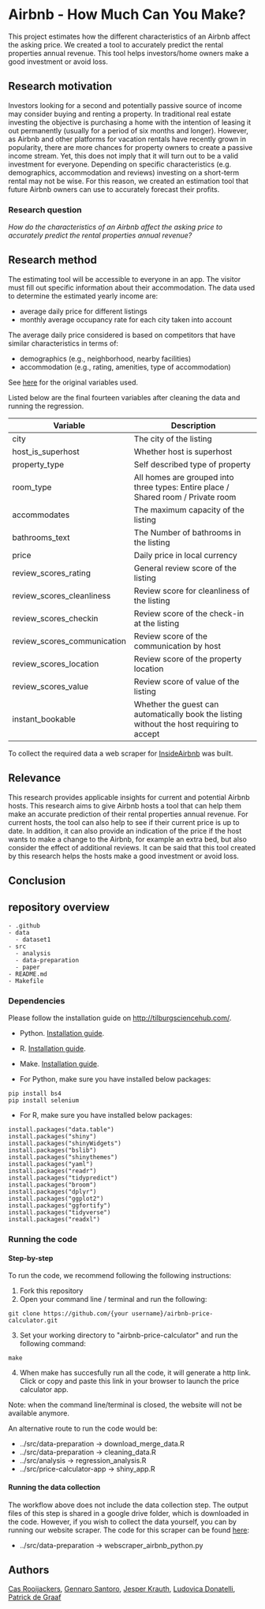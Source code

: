 # Airbnb - How Much Can You Make?
This project estimates how the different characteristics of an Airbnb affect the asking price. We created a tool to accurately predict the rental properties annual revenue. This tool helps investors/home owners make a good investment or avoid loss. 

## Research motivation

Investors looking for a second and potentially passive source of income may consider buying and renting a property. In traditional real estate investing the objective is purchasing a home with the intention of leasing it out permanently (usually for a period of six months and longer). However, as Airbnb and other platforms for vacation rentals have recently grown in popularity, there are more chances for property owners to create a passive income stream. Yet, this does not imply that it will turn out to be a valid investment for everyone. Depending on specific characteristics (e.g. demographics, accommodation and reviews) investing on a short-term rental may not be wise. For this reason, we created an estimation tool that future Airbnb owners can use to accurately forecast their profits.

### Research question
_How do the characteristics of an Airbnb affect the asking price to accurately predict the rental properties annual revenue?_ 

## Research method

The estimating tool will be accessible to everyone in an app. The visitor must fill out specific information about their accommodation. The data used to determine the estimated yearly income are:

- average daily price for different listings 
- monthly average occupancy rate for each city taken into account

The average daily price considered is based on competitors that have similar characteristics in terms of: 
- demographics (e.g., neighborhood, nearby facilities) 
- accommodation (e.g., rating, amenities, type of accommodation)

See [here](https://github.com/course-dprep/team-assignment-team-4/blob/master/src/README.md) for the original variables used.

Listed below are the final fourteen variables after cleaning the data and running the regression. 

|Variable                        |Description                                                                                     |
|--------------------------------|------------------------------------------------------------------------------------------------|
|city                            |The city of the listing                                                                         |
|host_is_superhost               |Whether host is superhost                                                                       |
|property_type                   |Self described type of property                                                                 |
|room_type                       |All homes are grouped into three types: Entire place / Shared room / Private room               |
|accommodates                    |The maximum capacity of the listing                                                             |
|bathrooms_text                  |The Number of bathrooms in the listing                                                          |
|price                           |Daily price in local currency                                                                   |
|review_scores_rating            |General review score of the listing                                                             |
|review_scores_cleanliness       |Review score for cleanliness of the listing                                                     |
|review_scores_checkin           |Review score of the check-in at the listing                                                     |
|review_scores_communication     |Review score of the communication by host                                                       |
|review_scores_location          |Review score of the property location                                                           |
|review_scores_value             |Review score of value of the listing                                                            |
|instant_bookable                |Whether the guest can automatically book the listing without the host requiring to accept       |   

To collect the required data a web scraper for [InsideAirbnb](http://insideairbnb.com/get-the-data.html) was built.

## Relevance
This research provides applicable insights for current and potential Airbnb hosts. This research aims to give Airbnb hosts a tool that can help them make an accurate prediction of their rental properties annual revenue. For current hosts, the tool can also help to see if their current price is up to date. In addition, it can also provide an indication of the price if the host wants to make a change to the Airbnb, for example an extra bed, but also consider the effect of additional reviews. It can be said that this tool created by this research helps the hosts make a good investment or avoid loss. 

## Conclusion

## repository overview

```
- .github
- data
  - dataset1
- src
  - analysis
  - data-preparation
  - paper
- README.md
- Makefile
```

### Dependencies

Please follow the installation guide on http://tilburgsciencehub.com/.

- Python. [Installation guide](https://tilburgsciencehub.com/building-blocks/configure-your-computer/statistics-and-computation/python/).
- R. [Installation guide](https://tilburgsciencehub.com/building-blocks/configure-your-computer/statistics-and-computation/r/).
- Make. [Installation guide](https://tilburgsciencehub.com/building-blocks/configure-your-computer/automation-and-workflows/make/).

- For Python, make sure you have installed below packages:
```
pip install bs4
pip install selenium
```

- For R, make sure you have installed below packages:
```
install.packages("data.table")
install.packages("shiny")
install.packages("shinyWidgets")
install.packages("bslib")
install.packages("shinythemes")
install.packages("yaml")
install.packages("readr")
install.packages("tidypredict")
install.packages("broom")
install.packages("dplyr")
install.packages("ggplot2")
install.packages("ggfortify")
install.packages("tidyverse")
install.packages("readxl")
```

### Running the code
#### Step-by-step
To run the code, we recommend following the following instructions:
1. Fork this repository
2. Open your command line / terminal and run the following:
```
git clone https://github.com/{your username}/airbnb-price-calculator.git
```
3. Set your working directory to "airbnb-price-calculator" and run the following command:
```
make
```
4. When make has succesfully run all the code, it will generate a http link. Click or copy and paste this link in your browser to launch the price calculator app. 

Note: when the command line/terminal is closed, the website will not be available anymore. 

An alternative route to run the code would be: 
- ../src/data-preparation -> download_merge_data.R
- ../src/data-preparation -> cleaning_data.R
- ../src/analysis -> regression_analysis.R
- ../src/price-calculator-app -> shiny_app.R

#### Running the data collection
The workflow above does not include the data collection step. The output files of this step is shared in a google drive folder, which is downloaded in the code. However, if you wish to collect the data yourself, you can by running our website scraper. The code for this scraper can be found [here](https://github.com/course-dprep/airbnb-price-calculator/blob/master/src/data-preparation/webscraper_airbnb_python.py): 
- ../src/data-preparation -> webscraper_airbnb_python.py

## Authors
[Cas Rooijackers](https://github.com/casrooij), [Gennaro Santoro](https://github.com/Ginseng-Effect), [Jesper Krauth](https://github.com/jesperkrauth), [Ludovica Donatelli](https://github.com/ludoivca), [Patrick de Graaf](https://github.com/Patrickdeg)
